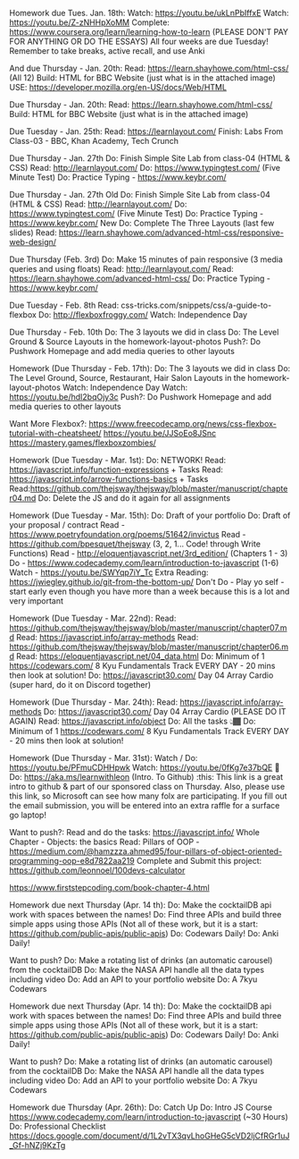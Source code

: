 Homework due Tues. Jan. 18th:
Watch: https://youtu.be/ukLnPbIffxE
Watch: https://youtu.be/Z-zNHHpXoMM
Complete: https://www.coursera.org/learn/learning-how-to-learn (PLEASE DON'T PAY FOR ANYTHING OR DO THE ESSAYS)
All four weeks are due Tuesday! Remember to take breaks, active recall, and use Anki

And due Thursday - Jan. 20th:
Read: https://learn.shayhowe.com/html-css/ (All 12)
Build: HTML for BBC Website (just what is in the attached image)
USE: https://developer.mozilla.org/en-US/docs/Web/HTML

Due Thursday - Jan. 20th:
Read: https://learn.shayhowe.com/html-css/
Build: HTML for BBC Website (just what is in the attached image)

Due Tuesday - Jan. 25th:
Read: https://learnlayout.com/
Finish: Labs From Class-03 - BBC, Khan Academy, Tech Crunch

Due Thursday - Jan. 27th
Do: Finish Simple Site Lab from class-04 (HTML & CSS)
Read: http://learnlayout.com/
Do: https://www.typingtest.com/ (Five Minute Test)
Do: Practice Typing - https://www.keybr.com/

Due Thursday - Jan. 27th
Old
Do: Finish Simple Site Lab from class-04 (HTML & CSS)
Read: http://learnlayout.com/
Do: https://www.typingtest.com/ (Five Minute Test)
Do: Practice Typing - https://www.keybr.com/
New
Do: Complete The Three Layouts (last few slides)
Read: https://learn.shayhowe.com/advanced-html-css/responsive-web-design/

Due Thursday (Feb. 3rd)
Do: Make 15 minutes of pain responsive (3 media queries and using floats)
Read: http://learnlayout.com/
Read: https://learn.shayhowe.com/advanced-html-css/
Do: Practice Typing - https://www.keybr.com/

 
Due Tuesday - Feb. 8th
Read: css-tricks.com/snippets/css/a-guide-to-flexbox
Do: http://flexboxfroggy.com/
Watch: Independence Day

Due Thursday - Feb. 10th
Do: The 3 layouts we did in class
Do: The Level Ground & Source Layouts in the homework-layout-photos
Push?: Do Pushwork Homepage and add media queries to other layouts

Homework (Due Thursday - Feb. 17th):
Do: The 3 layouts we did in class
Do: The Level Ground,  Source, Restaurant, Hair Salon Layouts in the homework-layout-photos
Watch: Independence Day
Watch: https://youtu.be/hdI2bqOjy3c
Push?: Do Pushwork Homepage and add media queries to other layouts

Want More Flexbox?:
https://www.freecodecamp.org/news/css-flexbox-tutorial-with-cheatsheet/
https://youtu.be/JJSoEo8JSnc
https://mastery.games/flexboxzombies/

Homework (Due Tuesday - Mar. 1st):
Do: NETWORK!
Read: https://javascript.info/function-expressions + Tasks
Read: https://javascript.info/arrow-functions-basics + Tasks
Read:https://github.com/thejsway/thejsway/blob/master/manuscript/chapter04.md
Do: Delete the JS and do it again for all assignments

Homework (Due Tuesday - Mar. 15th):
Do: Draft of your portfolio
Do: Draft of your proposal / contract
Read - https://www.poetryfoundation.org/poems/51642/invictus
Read - https://github.com/bpesquet/thejsway (3, 2, 1... Code! through Write Functions)
Read - http://eloquentjavascript.net/3rd_edition/ (Chapters 1 - 3)
Do - https://www.codecademy.com/learn/introduction-to-javascript (1-6)
Watch - https://youtu.be/SWYqp7iY_Tc
Extra Reading: https://jwiegley.github.io/git-from-the-bottom-up/
Don't Do - Play yo self - start early even though you have more than a week because this is a lot and very important

Homework (Due Tuesday - Mar. 22nd):
Read: https://github.com/thejsway/thejsway/blob/master/manuscript/chapter07.md
Read: https://javascript.info/array-methods
Read: https://github.com/thejsway/thejsway/blob/master/manuscript/chapter06.md
Read: https://eloquentjavascript.net/04_data.html
Do: Minimum of 1 https://codewars.com/ 8 Kyu Fundamentals Track EVERY DAY - 20 mins then look at solution!
Do: https://javascript30.com/ Day 04 Array Cardio (super hard, do it on Discord together)

Homework (Due Thursday - Mar. 24th):
Read: https://javascript.info/array-methods
Do: https://javascript30.com/ Day 04 Array Cardio (PLEASE DO IT AGAIN)
Read: https://javascript.info/object
Do: All the tasks 👆🏾
Do: Minimum of 1 https://codewars.com/ 8 Kyu Fundamentals Track EVERY DAY - 20 mins then look at solution!

Homework (Due Thursday - Mar. 31st):
Watch / Do: https://youtu.be/PFmuCDHHpwk
Watch: https://youtu.be/0fKg7e37bQE​
🚨 Do: https://aka.ms/learnwithleon (Intro. To Github)
:this: This link is a great intro to github & part of our sponsored class on Thursday. Also, please use this link, so Microsoft can see how many folx are participating. If you fill out the email submission, you will be entered into an extra raffle for a surface go laptop! 


Want to push?:
Read and do the tasks: https://javascript.info/ Whole Chapter - Objects: the basics 
Read: Pillars of OOP - https://medium.com/@hamzzza.ahmed95/four-pillars-of-object-oriented-programming-oop-e8d7822aa219
Complete and Submit this project: https://github.com/leonnoel/100devs-calculator

https://www.firststepcoding.com/book-chapter-4.html

Homework due next Thursday (Apr. 14 th):
Do: Make the cocktailDB api work with spaces between the names!
Do: Find three APIs and build three simple apps using those APIs (Not all of these work, but it is a start: https://github.com/public-apis/public-apis)
Do: Codewars Daily!
Do: Anki Daily! 


Want to push?
Do: Make a rotating list of drinks (an automatic carousel) from the cocktailDB
Do: Make the NASA API handle all the data types including video
Do: Add an API to your portfolio website
Do: A 7kyu Codewars

Homework due next Thursday (Apr. 14 th):
Do: Make the cocktailDB api work with spaces between the names!
Do: Find three APIs and build three simple apps using those APIs (Not all of these work, but it is a start: https://github.com/public-apis/public-apis)
Do: Codewars Daily!
Do: Anki Daily! 


Want to push?
Do: Make a rotating list of drinks (an automatic carousel) from the cocktailDB
Do: Make the NASA API handle all the data types including video
Do: Add an API to your portfolio website
Do: A 7kyu Codewars

Homework due Thursday (Apr. 26th):
Do: Catch Up
Do: Intro JS Course https://www.codecademy.com/learn/introduction-to-javascript (~30 Hours)
Do: Professional Checklist https://docs.google.com/document/d/1L2vTX3qvLhoGHeG5cVD2ljCfRGr1uJ_Gf-hNZj9KzTg